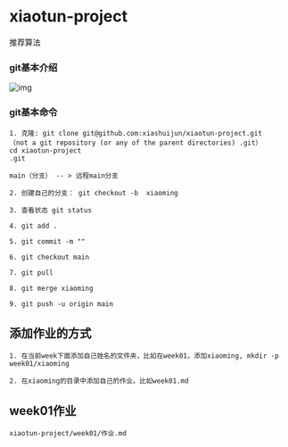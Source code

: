 # xiaotun-project
推荐算法



### git基本介绍

![img](https://img-blog.csdnimg.cn/20210207093915137.png?x-oss-process=image/watermark,type_ZmFuZ3poZW5naGVpdGk,shadow_10,text_aHR0cHM6Ly9ibG9nLmNzZG4ubmV0L3FxXzM5MDQwNjk1,size_16,color_FFFFFF,t_70)







### git基本命令

```
1. 克隆: git clone git@github.com:xiashuijun/xiaotun-project.git
（not a git repository (or any of the parent directories) .git）
cd xiaotun-project
.git

main（分支） -- > 远程main分支

2. 创建自己的分支： git checkout -b  xiaoming

3. 查看状态 git status

4. git add . 

5. git commit -m ""

6. git checkout main

7. git pull

8. git merge xiaoming

9. git push -u origin main 
```



## 添加作业的方式

```
1. 在当前week下面添加自己姓名的文件夹，比如在week01，添加xiaoming, mkdir -p week01/xiaoming

2. 在xiaoming的目录中添加自己的作业。比如week01.md
```





## week01作业

```
xiaotun-project/week01/作业.md
```







